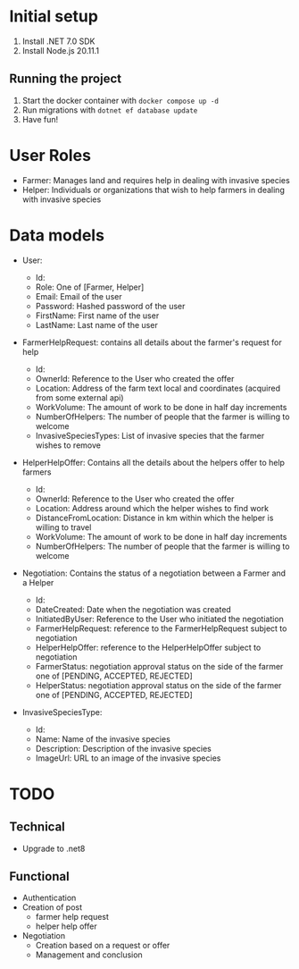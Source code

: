 # Initial setup

1. Install .NET 7.0 SDK
1. Install Node.js 20.11.1

## Running the project

1. Start the docker container with `docker compose up -d`
2. Run migrations with `dotnet ef database update`
3. Have fun!

# User Roles

- Farmer: Manages land and requires help in dealing with invasive species
- Helper: Individuals or organizations that wish to help farmers in dealing with invasive species

# Data models

- User:

  - Id:
  - Role: One of [Farmer, Helper]
  - Email: Email of the user
  - Password: Hashed password of the user
  - FirstName: First name of the user
  - LastName: Last name of the user

- FarmerHelpRequest: contains all details about the farmer's request for help

  - Id:
  - OwnerId: Reference to the User who created the offer
  - Location: Address of the farm text local and coordinates (acquired from some external api)
  - WorkVolume: The amount of work to be done in half day increments
  - NumberOfHelpers: The number of people that the farmer is willing to welcome
  - InvasiveSpeciesTypes: List of invasive species that the farmer wishes to remove

- HelperHelpOffer: Contains all the details about the helpers offer to help farmers

  - Id:
  - OwnerId: Reference to the User who created the offer
  - Location: Address around which the helper wishes to find work
  - DistanceFromLocation: Distance in km within which the helper is willing to travel
  - WorkVolume: The amount of work to be done in half day increments
  - NumberOfHelpers: The number of people that the farmer is willing to welcome

- Negotiation: Contains the status of a negotiation between a Farmer and a Helper

  - Id:
  - DateCreated: Date when the negotiation was created
  - InitiatedByUser: Reference to the User who initiated the negotiation
  - FarmerHelpRequest: reference to the FarmerHelpRequest subject to negotiation
  - HelperHelpOffer: reference to the HelperHelpOffer subject to negotiation
  - FarmerStatus: negotiation approval status on the side of the farmer one of [PENDING, ACCEPTED, REJECTED]
  - HelperStatus: negotiation approval status on the side of the farmer one of [PENDING, ACCEPTED, REJECTED]

- InvasiveSpeciesType:
  - Id:
  - Name: Name of the invasive species
  - Description: Description of the invasive species
  - ImageUrl: URL to an image of the invasive species

# TODO

## Technical

- Upgrade to .net8

## Functional

- Authentication
- Creation of post
  - farmer help request
  - helper help offer
- Negotiation
  - Creation based on a request or offer
  - Management and conclusion
